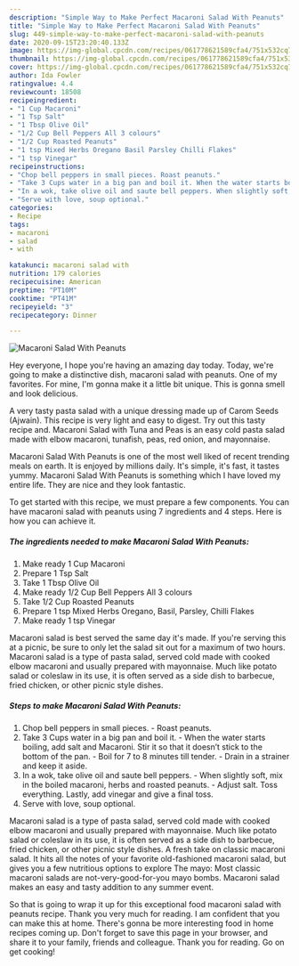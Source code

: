 ```yaml
---
description: "Simple Way to Make Perfect Macaroni Salad With Peanuts"
title: "Simple Way to Make Perfect Macaroni Salad With Peanuts"
slug: 449-simple-way-to-make-perfect-macaroni-salad-with-peanuts
date: 2020-09-15T23:20:40.133Z
image: https://img-global.cpcdn.com/recipes/061778621589cfa4/751x532cq70/macaroni-salad-with-peanuts-recipe-main-photo.jpg
thumbnail: https://img-global.cpcdn.com/recipes/061778621589cfa4/751x532cq70/macaroni-salad-with-peanuts-recipe-main-photo.jpg
cover: https://img-global.cpcdn.com/recipes/061778621589cfa4/751x532cq70/macaroni-salad-with-peanuts-recipe-main-photo.jpg
author: Ida Fowler
ratingvalue: 4.4
reviewcount: 18508
recipeingredient:
- "1 Cup Macaroni"
- "1 Tsp Salt"
- "1 Tbsp Olive Oil"
- "1/2 Cup Bell Peppers All 3 colours"
- "1/2 Cup Roasted Peanuts"
- "1 tsp Mixed Herbs Oregano Basil Parsley Chilli Flakes"
- "1 tsp Vinegar"
recipeinstructions:
- "Chop bell peppers in small pieces. Roast peanuts."
- "Take 3 Cups water in a big pan and boil it. When the water starts boiling, add salt and Macaroni. Stir it so that it doesn’t stick to the bottom of the pan. Boil for 7 to 8 minutes till tender. Drain in a strainer and keep it aside."
- "In a wok, take olive oil and saute bell peppers. When slightly soft, mix in the boiled macaroni, herbs and roasted peanuts. Adjust salt. Toss everything. Lastly, add vinegar and give a final toss."
- "Serve with love, soup optional."
categories:
- Recipe
tags:
- macaroni
- salad
- with

katakunci: macaroni salad with 
nutrition: 179 calories
recipecuisine: American
preptime: "PT10M"
cooktime: "PT41M"
recipeyield: "3"
recipecategory: Dinner

---
```



![Macaroni Salad With Peanuts](https://img-global.cpcdn.com/recipes/061778621589cfa4/751x532cq70/macaroni-salad-with-peanuts-recipe-main-photo.jpg)

Hey everyone, I hope you're having an amazing day today. Today, we're going to make a distinctive dish, macaroni salad with peanuts. One of my favorites. For mine, I'm gonna make it a little bit unique. This is gonna smell and look delicious.

A very tasty pasta salad with a unique dressing made up of Carom Seeds (Ajwain). This recipe is very light and easy to digest. Try out this tasty recipe and. Macaroni Salad with Tuna and Peas is an easy cold pasta salad made with elbow macaroni, tunafish, peas, red onion, and mayonnaise.

Macaroni Salad With Peanuts is one of the most well liked of recent trending meals on earth. It is enjoyed by millions daily. It's simple, it's fast, it tastes yummy. Macaroni Salad With Peanuts is something which I have loved my entire life. They are nice and they look fantastic.


To get started with this recipe, we must prepare a few components. You can have macaroni salad with peanuts using 7 ingredients and 4 steps. Here is how you can achieve it.

<!--inarticleads1-->

##### The ingredients needed to make Macaroni Salad With Peanuts:

1. Make ready 1 Cup Macaroni
1. Prepare 1 Tsp Salt
1. Take 1 Tbsp Olive Oil
1. Make ready 1/2 Cup Bell Peppers All 3 colours
1. Take 1/2 Cup Roasted Peanuts
1. Prepare 1 tsp Mixed Herbs Oregano, Basil, Parsley, Chilli Flakes
1. Make ready 1 tsp Vinegar


Macaroni salad is best served the same day it&#39;s made. If you&#39;re serving this at a picnic, be sure to only let the salad sit out for a maximum of two hours. Macaroni salad is a type of pasta salad, served cold made with cooked elbow macaroni and usually prepared with mayonnaise. Much like potato salad or coleslaw in its use, it is often served as a side dish to barbecue, fried chicken, or other picnic style dishes. 

<!--inarticleads2-->

##### Steps to make Macaroni Salad With Peanuts:

1. Chop bell peppers in small pieces. - Roast peanuts.
1. Take 3 Cups water in a big pan and boil it. - When the water starts boiling, add salt and Macaroni. Stir it so that it doesn’t stick to the bottom of the pan. - Boil for 7 to 8 minutes till tender. - Drain in a strainer and keep it aside.
1. In a wok, take olive oil and saute bell peppers. - When slightly soft, mix in the boiled macaroni, herbs and roasted peanuts. - Adjust salt. Toss everything. Lastly, add vinegar and give a final toss.
1. Serve with love, soup optional.


Macaroni salad is a type of pasta salad, served cold made with cooked elbow macaroni and usually prepared with mayonnaise. Much like potato salad or coleslaw in its use, it is often served as a side dish to barbecue, fried chicken, or other picnic style dishes. A fresh take on classic macaroni salad. It hits all the notes of your favorite old-fashioned macaroni salad, but gives you a few nutritious options to explore The mayo: Most classic macaroni salads are not-very-good-for-you mayo bombs. Macaroni salad makes an easy and tasty addition to any summer event. 

So that is going to wrap it up for this exceptional food macaroni salad with peanuts recipe. Thank you very much for reading. I am confident that you can make this at home. There's gonna be more interesting food in home recipes coming up. Don't forget to save this page in your browser, and share it to your family, friends and colleague. Thank you for reading. Go on get cooking!
